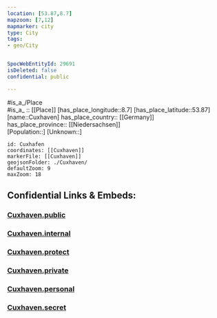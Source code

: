 ```yaml
---
location: [53.87,8.7] 
mapzoom: [7,12] 
mapmarker: city 
type: City
tags:
- geo/City


SpocWebEntityId: 29691
isDeleted: false
confidential: public

---
```

#is_a_/Place  
#is_a_ :: [[Place]] 
[has_place_longitude::8.7] 
[has_place_latitude::53.87] 
[name::Cuxhaven] 
has_place_country:: [[Germany]]  
has_place_province:: [[Niedersachsen]]  
[Population::] 
[Unknown::] 


```leaflet
id: Cuxhafen
coordinates: [[Cuxhaven]] 
markerFile: [[Cuxhaven]] 
geojsonFolder: ./Cuxhaven/
defaultZoom: 9 
maxZoom: 18
```


## Confidential Links & Embeds: 

### [Cuxhaven.public](/_public/\Earth\Continent\Europe\Europe~Central\Germany\Germany~West\Niedersachsen\counties~NiedersachsenCuxhaven.public.md) 

### [Cuxhaven.internal](/_internal/\Earth\Continent\Europe\Europe~Central\Germany\Germany~West\Niedersachsen\counties~NiedersachsenCuxhaven.internal.md) 

### [Cuxhaven.protect](/_protect/\Earth\Continent\Europe\Europe~Central\Germany\Germany~West\Niedersachsen\counties~NiedersachsenCuxhaven.protect.md) 

### [Cuxhaven.private](/_private/\Earth\Continent\Europe\Europe~Central\Germany\Germany~West\Niedersachsen\counties~NiedersachsenCuxhaven.private.md) 

### [Cuxhaven.personal](/_personal/\Earth\Continent\Europe\Europe~Central\Germany\Germany~West\Niedersachsen\counties~NiedersachsenCuxhaven.personal.md) 

### [Cuxhaven.secret](/_secret/\Earth\Continent\Europe\Europe~Central\Germany\Germany~West\Niedersachsen\counties~NiedersachsenCuxhaven.secret.md)

